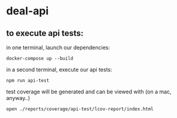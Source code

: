 # deal-api
 
## to execute api tests:

in one terminal, launch our dependencies:
```
docker-compose up --build
```

in a second terminal, execute our api tests:
```
npm run api-test
```

test coverage will be generated and can be viewed with (on a mac, anyway..)
```
open ./reports/coverage/api-test/lcov-report/index.html
```

